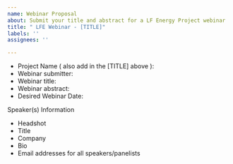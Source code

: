 ```yaml
---
name: Webinar Proposal
about: Submit your title and abstract for a LF Energy Project webinar
title: " LFE Webinar - [TITLE]"
labels: ''
assignees: ''

---
```


- Project Name ( also add in the [TITLE] above ):
- Webinar submitter: 
- Webinar title: 
- Webinar abstract: 
- Desired Webinar Date: 

Speaker(s) Information
- Headshot
- Title
- Company
- Bio
- Email addresses for all speakers/panelists
